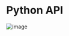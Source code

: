 # Python API

![image](https://user-images.githubusercontent.com/47668244/183609535-8a674e2e-4072-4b23-b75a-cfe71d6c9252.png)
